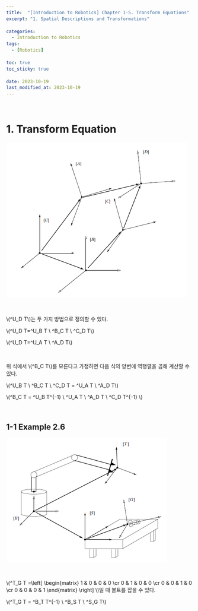 ```yaml
---
title:  "[Introduction to Robotics] Chapter 1-5. Transform Equations"
excerpt: "1. Spatial Descriptions and Transformations"

categories:
  - Introduction to Robotics
tags:
  - [Robotics]

toc: true
toc_sticky: true
 
date: 2023-10-19
last_modified_at: 2023-10-19
---
```


&nbsp;

# 1. Transform Equation
![image](/assets/images/IR_Figure2.14.png)

&nbsp;

\\(^U_D T\\)는 두 가지 방법으로 정의할 수 있다.

\\(^U_D T=^U_B T \ ^B_C T \ ^C_D T\\)

\\(^U_D T=^U_A T \ ^A_D T\\)

&nbsp;

위 식에서 \\(^B_C T\\)를 모른다고 가정하면 다음 식의 양변에 역행렬을 곱해 계산할 수 있다.

\\(^U_B T \ ^B_C T \ ^C_D T = ^U_A T \ ^A_D T\\)

\\(^B_C T = ^U_B T^{-1} \ ^U_A T \ ^A_D T \ ^C_D T^{-1} \\)

&nbsp;

## 1-1 Example 2.6
![image](/assets/images/IR_Figure2.16.png)

&nbsp;

\\(^T_G T =\left[ \begin{matrix} 1 & 0 & 0 & 0 \cr 0 & 1 & 0 & 0 \cr 0 & 0 & 1 & 0 \cr 0 & 0 & 0 & 1 \end{matrix} \right] \\)일 때 볼트를 잡을 수 있다.

\\(^T_G T = ^B_T T^{-1} \ ^B_S T \ ^S_G T\\)
